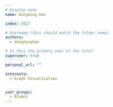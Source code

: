 ```yaml
---
# Display name
name: Dongming Han

index: 2017

# Username (this should match the folder name)
authors:
  - dongminghan

# Is this the primary user of the site?
superuser: true

personal_url: ""

interests:
  - Graph Visualization


user_groups:
  - Alumni
---
```

